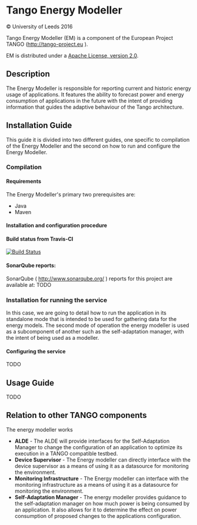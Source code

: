 # Tango Energy Modeller

&copy; University of Leeds 2016

Tango Energy Modeller (EM) is a component of the European Project TANGO (http://tango-project.eu ).

EM is distributed under a [Apache License, version 2.0](http://www.apache.org/licenses/LICENSE-2.0).

## Description

The Energy Modeller is responsible for reporting current and historic energy usage of applications. It features the ability to forecast power and energy consumption of applications in the future with the intent of providing information that guides the adaptive behaviour of the Tango architecture.

## Installation Guide

This guide it is divided into two different guides, one specific to compilation of the Energy Modeller and the second on how to run and configure the Energy Modeller.

### Compilation

#### Requirements

The Energy Modeller's primary two prerequisites are:

* Java
* Maven

#### Installation and configuration procedure


#### Build status from Travis-CI

[![Build Status](https://travis-ci.org/TANGO-Project/energy-modeller.svg?branch=master)](https://travis-ci.org/TANGO-Project/energy-modeller)

#### SonarQube reports:

SonarQube ( http://www.sonarqube.org/ ) reports for this project are available at: TODO

### Installation for running the service

In this case, we are going to detail how to run the application in its standalone mode that is intended to be used for gathering data for the energy models. The second mode of operation the energy modeller is used as a subcomponent of another such as the self-adaptation manager, with the intent of being used as a modeller.

#### Configuring the service

TODO

## Usage Guide

TODO

## Relation to other TANGO components

The energy modeller works 

* **ALDE** -  The ALDE will provide interfaces for the Self-Adaptation Manager to change the configuration of an application to optimize its execution in a TANGO compatible testbed.
* **Device Supervisor** - The Energy modeller can directly interface with the device supervisor as a means of using it as a datasource for monitoring the environment.
* **Monitoring Infrastructure** - The Energy modeller can interface with the monitoring infrastructure as a means of using it as a datasource for monitoring the environment.
* **Self-Adaptation Manager** - The energy modeller provides guidance to the self-adaptation manager on how much power is being consumed by an application. It also allows for it to determine the effect on power consumption of proposed changes to the applications configuration.
